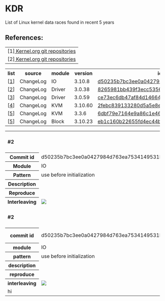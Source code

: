 # KDR
List of Linux kernel data races found in recent 5 years
<br>
<h2>References:</h2>
<table>
<tr><td>
[1]<a href="https://git.kernel.org/cgit/linux/kernel/git/torvalds/linux.git/"> Kernel.org git repositories </a>
<tr><td>
[2]<a href="https://git.kernel.org/cgit/linux/kernel/git/torvalds/linux.git/"> Kernel.org git repositories </a>

</table>

<table>
    <tr> <th> list                      <th> source          <th> module         <th> version       <th> id     <th> status   
    <tr background="red";> <td> [<a href="#c1">1</a>]     <td> ChangeLog      <td> IO         <td> 3.10.8     
         <td> <a href="#c1">d50235b7bc3ee0a0427984d763ea7534149531b4</a>    <td> Yes
    <tr> <td> [<a href="#c2">2</a>]     <td> ChangeLog      <td> Driver         <td> 3.0.38     
         <td> <a href="#c2">8265981bb439f3ecc5356fb877a6c2a6636ac88a</a>    <td> Yes
    <tr> <td> [<a href="#c3">3</a>]     <td> ChangeLog      <td> Driver         <td> 3.0.59     
         <td> <a href="#c3">ce73ec6db47af84d1466402781ae0872a9e7873c</a>    <td> Yes
    <tr> <td> [<a href="#c4">4</a>]     <td> ChangeLog      <td> KVM         <td> 3.10.60     
         <td> <a href="#c4">2febc839133280d5a5e8e1179c94ea674489dae2</a>    <td> Yes
    <tr> <td> [<a href="#c5">5</a>]     <td> ChangeLog      <td> KVM         <td> 3.3.6     
         <td> <a href="#c5">6dbf79e7164e9a86c1e466062c48498142ae6128</a>    <td> Yes
    <tr> <td> [<a href="#c5">5</a>]     <td> ChangeLog      <td> Block         <td> 3.10.23    
         <td> <a href="#c5">eb1c160b22655fd4ec44be732d6594fd1b1e44f4</a>    <td> Yes
         
</table>

<table>
     <tr><td colspan="4"> <h4> #2 </h4>
    <tr><th> <a name="c2" id="c2"></a> Commit id <td>d50235b7bc3ee0a0427984d763ea7534149531b4
        <th>Version      <td>3.10.8    
    <tr><th>Module      <td>IO           <th>Date                <td>2013/7/3
    <tr> <th>Pattern             <td colspan="3">use before initialization   
    <tr> <th>Description <td colspan="3">
    <tr> <th>Reproduce   <td colspan="3">
    <tr><th>Interleaving 
    <td colspan="3"><image src="https://cloud.githubusercontent.com/assets/4531815/8325292/c77a173e-1a8a-11e5-9ddd-7f7b8a3ac0a5.png">
    <tr><td colspan="4"> <h4> #2 </h4>
    <tr><th> <a name="c1" id="c1"></a> commit id <td>d50235b7bc3ee0a0427984d763ea7534149531b4
        <th>kernel version      <td>3.10.8    
    <tr><th>module      <td>IO           <th>date                <td>2013/7/3
    <tr> <th>pattern             <td colspan="3">use before initialization   
    <tr> <th> description <td colspan="3">
    <tr> <th> reproduce   <td colspan="3">
    <tr><th>interleaving 
    <td colspan="3"><image src="https://cloud.githubusercontent.com/assets/4531815/8325292/c77a173e-1a8a-11e5-9ddd-7f7b8a3ac0a5.png">
    <tr> <td> hi
</table>
